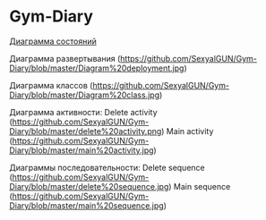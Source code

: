 # Gym-Diary



[Диаграмма состояний](https://github.com/SexyalGUN/Gym-Diary/blob/master/Diagram%20state.jpg)

Диаграмма развертывания (https://github.com/SexyalGUN/Gym-Diary/blob/master/Diagram%20deployment.jpg)

Диаграмма классов (https://github.com/SexyalGUN/Gym-Diary/blob/master/Diagram%20class.jpg)

Диаграмма активности:
Delete activity (https://github.com/SexyalGUN/Gym-Diary/blob/master/delete%20activity.png)
Main activity (https://github.com/SexyalGUN/Gym-Diary/blob/master/main%20activity.jpg)

Диаграммы последовательности:
Delete sequence (https://github.com/SexyalGUN/Gym-Diary/blob/master/delete%20sequence.jpg)
Main sequence (https://github.com/SexyalGUN/Gym-Diary/blob/master/main%20sequence.jpg)
